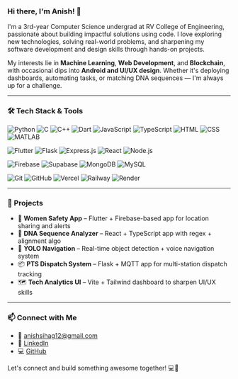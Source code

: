 ### Hi there, I'm Anish! 👋

I'm a 3rd-year Computer Science undergrad at RV College of Engineering, passionate about building impactful solutions using code. I love exploring new technologies, solving real-world problems, and sharpening my software development and design skills through hands-on projects.

My interests lie in **Machine Learning**, **Web Development**, and **Blockchain**, with occasional dips into **Android and UI/UX design**. Whether it's deploying dashboards, automating tasks, or matching DNA sequences — I'm always up for a challenge.

---

### 🛠️ Tech Stack & Tools


![Python](https://img.shields.io/badge/-Python-3776AB?style=flat&logo=python&logoColor=white) 
![C](https://img.shields.io/badge/-C-A8B9CC?style=flat&logo=c&logoColor=white) 
![C++](https://img.shields.io/badge/-C++-00599C?style=flat&logo=c%2B%2B&logoColor=white) 
![Dart](https://img.shields.io/badge/-Dart-0175C2?style=flat&logo=dart&logoColor=white) 
![JavaScript](https://img.shields.io/badge/-JavaScript-F7DF1E?style=flat&logo=javascript&logoColor=black) 
![TypeScript](https://img.shields.io/badge/-TypeScript-3178C6?style=flat&logo=typescript&logoColor=white) 
![HTML](https://img.shields.io/badge/-HTML5-E34F26?style=flat&logo=html5&logoColor=white) 
![CSS](https://img.shields.io/badge/-CSS3-1572B6?style=flat&logo=css3&logoColor=white) 
![MATLAB](https://img.shields.io/badge/-MATLAB-0076A8?style=flat&logo=Mathworks&logoColor=white) 

![Flutter](https://img.shields.io/badge/-Flutter-02569B?style=flat&logo=flutter&logoColor=white) 
![Flask](https://img.shields.io/badge/-Flask-000000?style=flat&logo=flask&logoColor=white) 
![Express.js](https://img.shields.io/badge/-Express.js-000000?style=flat&logo=express&logoColor=white) 
![React](https://img.shields.io/badge/-React-61DAFB?style=flat&logo=react&logoColor=black) 
![Node.js](https://img.shields.io/badge/-Node.js-339933?style=flat&logo=nodedotjs&logoColor=white) 

![Firebase](https://img.shields.io/badge/-Firebase-FFCA28?style=flat&logo=firebase&logoColor=black) 
![Supabase](https://img.shields.io/badge/-Supabase-3ECF8E?style=flat&logo=supabase&logoColor=white) 
![MongoDB](https://img.shields.io/badge/-MongoDB-47A248?style=flat&logo=mongodb&logoColor=white) 
![MySQL](https://img.shields.io/badge/-MySQL-4479A1?style=flat&logo=mysql&logoColor=white) 

![Git](https://img.shields.io/badge/-Git-F05032?style=flat&logo=git&logoColor=white) 
![GitHub](https://img.shields.io/badge/-GitHub-181717?style=flat&logo=github&logoColor=white) 
![Vercel](https://img.shields.io/badge/-Vercel-000000?style=flat&logo=vercel&logoColor=white) 
![Railway](https://img.shields.io/badge/-Railway-0B0D0E?style=flat&logo=railway&logoColor=white) 
![Render](https://img.shields.io/badge/-Render-46E3B7?style=flat&logo=render&logoColor=black)



---

### 📌 Projects
- 🚨 **Women Safety App** – Flutter + Firebase-based app for location sharing and alerts
- 🧬 **DNA Sequence Analyzer** – React + TypeScript app with regex + alignment algo
- 🤖 **YOLO Navigation** – Real-time object detection + voice navigation system
- 📦 **PTS Dispatch System** – Flask + MQTT app for multi-station dispatch tracking
- 🗺️ **Tech Analytics UI** – Vite + Tailwind dashboard to sharpen UI/UX skills


---

### 📫 Connect with Me
- 📧 anishsihag12@gmail.com
- 💼 [LinkedIn](https://www.linkedin.com/in/anish-s-46399133a)
- 💻 [GitHub](https://github.com/anish41338)


Let's connect and build something awesome together! 💻🚀
